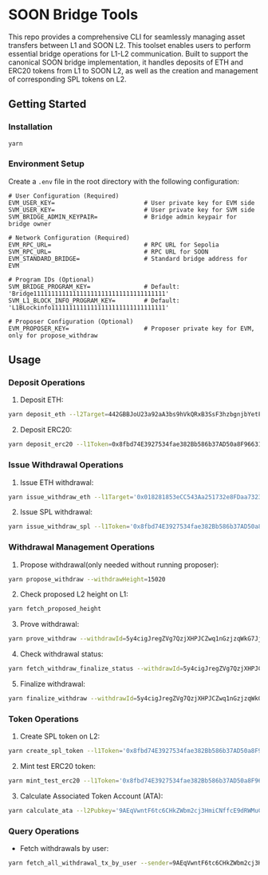 # SOON Bridge Tools

This repo provides a comprehensive CLI for seamlessly managing asset transfers between L1 and SOON L2. This toolset enables users to perform essential bridge operations for L1-L2 communication. Built to support the canonical SOON bridge implementation, it handles deposits of ETH and ERC20 tokens from L1 to SOON L2, as well as the creation and management of corresponding SPL tokens on L2.

## Getting Started

### Installation

```bash
yarn
```

### Environment Setup

Create a `.env` file in the root directory with the following configuration:

```
# User Configuration (Required)
EVM_USER_KEY=                         # User private key for EVM side
SVM_USER_KEY=                         # User private key for SVM side
SVM_BRIDGE_ADMIN_KEYPAIR=             # Bridge admin keypair for bridge owner

# Network Configuration (Required)
EVM_RPC_URL=                          # RPC URL for Sepolia
SVM_RPC_URL=                          # RPC URL for SOON
EVM_STANDARD_BRIDGE=                  # Standard bridge address for EVM

# Program IDs (Optional)
SVM_BRIDGE_PROGRAM_KEY=               # Default: 'Bridge1111111111111111111111111111111111111'
SVM_L1_BLOCK_INFO_PROGRAM_KEY=        # Default: 'L1BLockinfo11111111111111111111111111111111'

# Proposer Configuration (Optional)
EVM_PROPOSER_KEY=                     # Proposer private key for EVM, only for propose_withdraw
```

## Usage

### Deposit Operations

1. Deposit ETH:

```bash
yarn deposit_eth --l2Target=442GBBJoU23a92aA3bs9hVkQRxB3SsF3hzbgnjbYetFL --value=100000000000000000 --gasLimit=100000
```

2. Deposit ERC20:

```bash
yarn deposit_erc20 --l1Token=0x8fbd74E3927534fae382Bb586b37AD50a8F96631 --l2Token=5mShWfe7ZYkdeyLgcHxtHUNtCx2cMXkC8roCWdvmW95k --l2Receiver=9AEqVwntF6tc6CHkZWbm2cj3HmiCNffcE9dRWMuCBmU --amount=2000000000000000000 --gasLimit=100000
```

### Issue Withdrawal Operations

1. Issue ETH withdrawal:

```bash
yarn issue_withdraw_eth --l1Target='0x018281853eCC543Aa251732e8FDaa7323247eBeB' --value=20000000 --gasLimit=100000
```

2. Issue SPL withdrawal:

```bash
yarn issue_withdraw_spl --l1Token='0x8fbd74E3927534fae382Bb586b37AD50a8F96631' --l1Target='0x018281853eCC543Aa251732e8FDaa7323247eBeB' --amount=2000000 --gasLimit=100000
```

### Withdrawal Management Operations

1. Propose withdrawal(only needed without running proposer):

```bash
yarn propose_withdraw --withdrawHeight=15020
```

2. Check proposed L2 height on L1:

```bash
yarn fetch_proposed_height
```

3. Prove withdrawal:

```bash
yarn prove_withdraw --withdrawId=5y4cigJregZVg7QzjXHPJCZwq1nGzjzqWkG7JjXiRHo7 --withdrawHeight=15020
```

4. Check withdrawal status:

```bash
yarn fetch_withdraw_finalize_status --withdrawId=5y4cigJregZVg7QzjXHPJCZwq1nGzjzqWkG7JjXiRHo7
```

5. Finalize withdrawal:

```bash
yarn finalize_withdraw --withdrawId=5y4cigJregZVg7QzjXHPJCZwq1nGzjzqWkG7JjXiRHo7
```


### Token Operations

1. Create SPL token on L2:

```bash
yarn create_spl_token --l1Token='0x8fbd74E3927534fae382Bb586b37AD50a8F96631' --name='USD Coin' --symbol='USDC' --decimals=6
```

2. Mint test ERC20 token:

```bash
yarn mint_test_erc20 --l1Token='0x8fbd74E3927534fae382Bb586b37AD50a8F96631' --l1Receiver='0xA96605EcF43E4e16e2255B0006b79a7781797b44' --amount=100000000000000000
```

3. Calculate Associated Token Account (ATA):

```bash
yarn calculate_ata --l2Pubkey='9AEqVwntF6tc6CHkZWbm2cj3HmiCNffcE9dRWMuCBmU' --splMintKey='Av7G6mUjHpRQtW1eAvKkmcm9NuuUkADmR1xR4F41sSfM'
```

### Query Operations

- Fetch withdrawals by user:

```bash
yarn fetch_all_withdrawal_tx_by_user --sender=9AEqVwntF6tc6CHkZWbm2cj3HmiCNffcE9dRWMuCBmU
```
